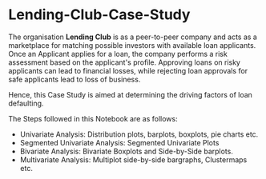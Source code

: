 # Lending-Club-Case-Study

The organisation **Lending Club** is as a peer-to-peer company and acts as a marketplace for matching possible investors with available loan applicants. 
Once an Applicant applies for a loan, the company performs a risk assessment based on the applicant's profile.
Approving loans on risky applicants can lead to financial losses, while rejecting loan approvals for safe applicants lead to loss of business.

Hence, this Case Study is aimed at determining the driving factors of loan defaulting.

The Steps followed in this Notebook are as follows:

- Univariate Analysis: Distribution plots, barplots, boxplots, pie charts etc.
- Segmented Univariate Analysis: Segmented Univariate Plots
- Bivariate Analysis: Bivariate Boxplots and Side-by-Side barplots.
- Multivariate Analysis: Multiplot side-by-side bargraphs, Clustermaps etc.


